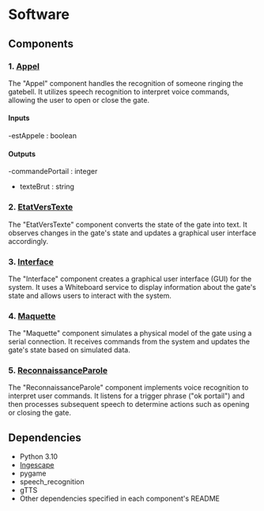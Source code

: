 # Software
## Components

### 1. [Appel](Appel/main.py)

The "Appel" component handles the recognition of someone ringing the gatebell. It utilizes speech recognition to interpret voice commands, allowing the user to open or close the gate.

#### Inputs
-estAppele : boolean

#### Outputs
-commandePortail : integer
- texteBrut : string


### 2. [EtatVersTexte](EtatVersTexte/main.py)

The "EtatVersTexte" component converts the state of the gate into text. It observes changes in the gate's state and updates a graphical user interface accordingly.

### 3. [Interface](Interface/main.py)

The "Interface" component creates a graphical user interface (GUI) for the system. It uses a Whiteboard service to display information about the gate's state and allows users to interact with the system.

### 4. [Maquette](Maquette/main.py)

The "Maquette" component simulates a physical model of the gate using a serial connection. It receives commands from the system and updates the gate's state based on simulated data.

### 5. [ReconnaissanceParole](ReconnaissanceParole/main.py)

The "ReconnaissanceParole" component implements voice recognition to interpret user commands. It listens for a trigger phrase ("ok portail") and then processes subsequent speech to determine actions such as opening or closing the gate.

## Dependencies
- Python 3.10
- [Ingescape](https://ingescape.com/fr/circle/)
- pygame
- speech_recognition
- gTTS
- Other dependencies specified in each component's README
